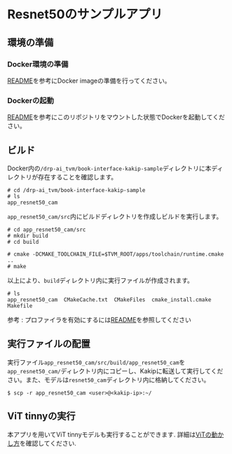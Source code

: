 # Resnet50のサンプルアプリ

## 環境の準備

### Docker環境の準備

[README](../README.md)を参考にDocker imageの準備を行ってください。

### Dockerの起動

[README](../README.md)を参考にこのリポジトリをマウントした状態でDockerを起動してください。


## ビルド

Docker内の`/drp-ai_tvm/book-interface-kakip-sample`ディレクトリに本ディレクトリが存在することを確認します。
```
# cd /drp-ai_tvm/book-interface-kakip-sample
# ls
app_resnet50_cam
```

`app_resnet50_cam/src`内にビルドディレクトリを作成しビルドを実行します。
```
# cd app_resnet50_cam/src
# mkdir build
# cd build

# cmake -DCMAKE_TOOLCHAIN_FILE=$TVM_ROOT/apps/toolchain/runtime.cmake ..
# make
```
以上により、`build`ディレクトリ内に実行ファイルが作成されます。

```
# ls
app_resnet50_cam  CMakeCache.txt  CMakeFiles  cmake_install.cmake  Makefile
```

参考 : プロファイラを有効にするには[README](../README.md)を参照してください

## 実行ファイルの配置

実行ファイル`app_resnet50_cam/src/build/app_resnet50_cam`を`app_resnet50_cam/`ディレクトリ内にコピーし、Kakipに転送して実行してください。また、モデルは`resnet50_cam`ディレクトリ内に格納してください。

```
$ scp -r app_resnet50_cam <user>@<kakip-ip>:~/
```

## ViT tinnyの実行

本アプリを用いてViT tinnyモデルも実行することができます. 詳細は[ViTの動かし方](./ViT.md)を確認してください.
